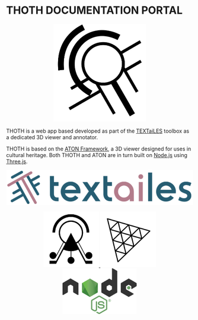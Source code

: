 # THOTH DOCUMENTATION PORTAL

<p align="center">
    <a href = "https://github.com/Xenobii/thoth_v2" target="_blank">
        <img src="assets/thoth-logo.png" alt="THOTH" width="250"/>
    </a>
</p>

THOTH is a web app based developed as part of the [TEXTaiLES](https://www.echoes-eccch.eu/textailes/) toolbox as a dedicated 3D viewer and annotator.

THOTH is based on the [ATON Framework](https://osiris.itabc.cnr.it/aton/), a 3D viewer designed for uses in cultural heritage. Both THOTH and ATON are in turn built on [Node.js](https://nodejs.org/en) using [Three.js](https://threejs.org/).

<p align="center">
    <a href = "https://www.echoes-eccch.eu/textailes/" target="_blank">
        <img src="assets/Logo-Textailes-Colour-RGB-Hor.png" alt="TEXTaiLES" width="600"/>
    </a>
</p>

<p align="center">
    <a href = "https://osiris.itabc.cnr.it/aton/" target="_blank">
        <img src="assets/aton-logo.png" alt="ATON" width="150"/>
    </a>
    <a href = "https://threejs.org/" target="_blank">
        <img src="assets/three.js-logo.png" alt="ATON" width="150"/>
    </a>
    <a href = "https://nodejs.org/en" target="_blank">
        <img src="assets/Node.js-logo.png" alt="Node.js" width="200"/>
    </a>
</p>